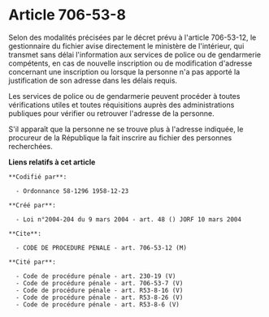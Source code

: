 # Article 706-53-8

Selon des modalités précisées par le décret prévu à l'article 706-53-12, le gestionnaire du fichier avise directement le
ministère de l'intérieur, qui transmet sans délai l'information aux services de police ou de gendarmerie compétents, en cas
de nouvelle inscription ou de modification d'adresse concernant une inscription ou lorsque la personne n'a pas apporté la
justification de son adresse dans les délais requis.

Les services de police ou de gendarmerie peuvent procéder à toutes vérifications utiles et toutes réquisitions auprès des
administrations publiques pour vérifier ou retrouver l'adresse de la personne.

S'il apparaît que la personne ne se trouve plus à l'adresse indiquée, le procureur de la République la fait inscrire au
fichier des personnes recherchées.

**Liens relatifs à cet article**

	**Codifié par**:

	  - Ordonnance 58-1296 1958-12-23

	**Créé par**:

	  - Loi n°2004-204 du 9 mars 2004 - art. 48 () JORF 10 mars 2004

	**Cite**:

	  - CODE DE PROCEDURE PENALE - art. 706-53-12 (M)

	**Cité par**:

	  - Code de procédure pénale - art. 230-19 (V)
	  - Code de procédure pénale - art. 706-53-7 (V)
	  - Code de procédure pénale - art. R53-8-16 (V)
	  - Code de procédure pénale - art. R53-8-26 (V)
	  - Code de procédure pénale - art. R53-8-6 (V)
